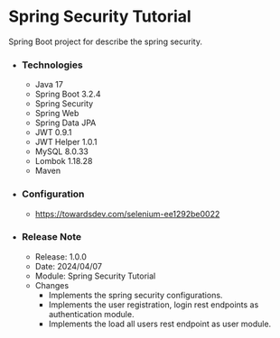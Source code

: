 # Spring Security Tutorial
Spring Boot project for describe the spring security.

* ### Technologies
    * Java 17
    * Spring Boot 3.2.4
    * Spring Security
    * Spring Web
    * Spring Data JPA
    * JWT 0.9.1
    * JWT Helper 1.0.1
    * MySQL 8.0.33
    * Lombok 1.18.28
    * Maven

* ### Configuration
    * https://towardsdev.com/selenium-ee1292be0022

* ### Release Note

    * Release: 1.0.0
    * Date: 2024/04/07
    * Module: Spring Security Tutorial
    * Changes
        * Implements the spring security configurations.
        * Implements the user registration, login rest endpoints as authentication module.
        * Implements the load all users rest endpoint as user module.
